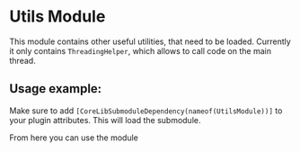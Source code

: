 # Utils Module
This module contains other useful utilities, that need to be loaded. Currently it only contains `ThreadingHelper`, which allows to call code on the main thread.

## Usage example:
Make sure to add `[CoreLibSubmoduleDependency(nameof(UtilsModule))]` to your plugin attributes. This will load the submodule.

From here you can use the module
